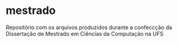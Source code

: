 # mestrado
Repositório com os arquivos produzidos durante a confeccção da Dissertação de Mestrado em Ciências da Computação na UFS
